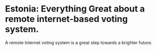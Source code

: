 # Estonia: Everything Great about a remote internet-based voting system.
A remote Internet voting system is a great step towards a brighter future.
